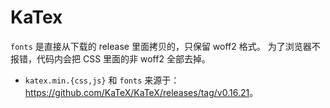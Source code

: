 # KaTex

`fonts` 是直接从下载的 release 里面拷贝的，只保留 woff2 格式。
为了浏览器不报错，代码内会把 CSS 里面的非 woff2 全部去掉。

* `katex.min.{css,js}` 和 `fonts` 来源于：<https://github.com/KaTeX/KaTeX/releases/tag/v0.16.21>。
